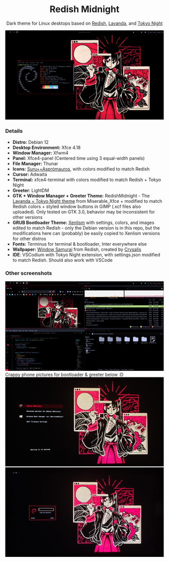 <div align="center">
    <h1>Redish Midnight</h1>
    <p>Dark theme for Linux desktops based on <a href="https://github.com/legendlife/Redish" target="_blank">Redish</a>, <a href="https://github.com/vinceliuice/Lavanda-kde" target="_blank">Lavanda</a>, and <a href="https://github.com/folke/tokyonight.nvim">Tokyo Night</a></p>
</div>

<img src="screenshots/desktop.png">

### Details
- **Distro:** Debian 12
- **Desktop Environment:** Xfce 4.18
- **Window Manager:** Xfwm4
- **Panel:** Xfce4-panel (Centered time using 3 equal-width panels)
- **File Manager:** Thunar
- **Icons:** [Suru++Asprómauros](https://github.com/gusbemacbe/suru-plus-aspromauros), with colors modified to match Redish
- **Cursor:** Adwaita
- **Terminal:** xfce4-terminal with colors modified to match Redish + Tokyo Night
- **Greeter**: LightDM
- **GTK + Window Manager + Greeter Theme:** RedishMidnight - The [Lavanda + Tokyo Night theme](https://github.com/mehedirm6244/Miserable_Xfce/tree/Serenade) from Miserable_Xfce + modified to match Redish colors + styled window buttons in GIMP (.xcf files also uploaded). Only tested on GTK 3.0, behavior may be inconsistent for other versions
- **GRUB Bootloader Theme:** [Xenlism](https://www.pling.com/p/1440862) with settings, colors, and images edited to match Redish - only the Debian version is in this repo, but the modifications here can (probably) be easily copied to Xenlism versions for other distros
- **Fonts:** Terminus for terminal & bootloader, Inter everywhere else
- **Wallpaper:** [Window Samurai](https://github.com/legendlife/Redish/blob/main/wallpaper/window-samurai.jpg) from Redish, created by [Crysalis](https://www.instagram.com/curisaris/)
- **IDE**: VSCodium with Tokyo Night extension, with settings.json modified to match Redish. Should also work with VSCode


### Other screenshots
<img src="screenshots/applications.png">
Crappy phone pictures for bootloader & greeter below :D
<img src="screenshots/bootloader.jpg">
<img src="screenshots/greeter.jpg">